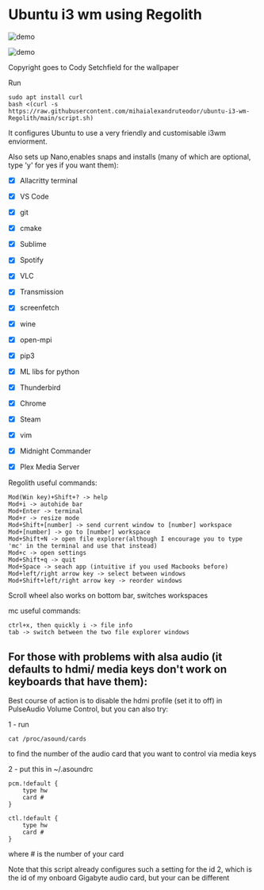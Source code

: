 # Ubuntu i3 wm using Regolith

<img src="https://raw.githubusercontent.com/mihaialexandruteodor/ubuntu-i3-wm-Regolith/main/demo.png"
     alt="demo"/>

<img src="https://raw.githubusercontent.com/mihaialexandruteodor/ubuntu-i3-wm-Regolith/main/demo2.png"
     alt="demo" />

Copyright goes to Cody Setchfield for the wallpaper


Run
```
sudo apt install curl
bash <(curl -s https://raw.githubusercontent.com/mihaialexandruteodor/ubuntu-i3-wm-Regolith/main/script.sh)
```

It configures Ubuntu to use a very friendly and customisable i3wm enviorment.

Also sets up Nano,enables snaps and installs (many of which are optional, type 'y' for yes if you want them):

- [x] Allacritty terminal
- [x] VS Code
- [x] git
- [x] cmake
- [x] Sublime
- [x] Spotify
- [x] VLC
- [x] Transmission
- [x] screenfetch
- [x] wine
- [x] open-mpi
- [x] pip3
- [x] ML libs for python
- [x] Thunderbird
- [x] Chrome
- [x] Steam
- [x] vim
- [x] Midnight Commander
- [x] Plex Media Server


Regolith useful commands:

```
Mod(Win key)+Shift+? -> help
Mod+i -> autohide bar
Mod+Enter -> terminal
Mod+r -> resize mode
Mod+Shift+[number] -> send current window to [number] workspace
Mod+[number] -> go to [number] workspace
Mod+Shift+N -> open file explorer(although I encourage you to type 'mc' in the terminal and use that instead)
Mod+c -> open settings
Mod+Shift+q -> quit
Mod+Space -> seach app (intuitive if you used Macbooks before)
Mod+left/right arrow key -> select between windows
Mod+Shift+left/right arrow key -> reorder windows
```
Scroll wheel also works on bottom bar, switches workspaces

mc useful commands:
```
ctrl+x, then quickly i -> file info
tab -> switch between the two file explorer windows
```

## For those with problems with alsa audio (it defaults to hdmi/ media keys don't work on keyboards that have them):
Best course of action is to disable the hdmi profile (set it to off) in PulseAudio Volume Control, but you can also try:

1 - run
```
cat /proc/asound/cards
```
to find the number of the audio card that you want to control via media keys

2 - put this in ~/.asoundrc
```
pcm.!default {
    type hw
    card #
}

ctl.!default {
    type hw
    card #
}
```
where # is the number of your card

Note that this script already configures such a setting for the id 2, which is the id of my onboard Gigabyte audio card, but your can be different
